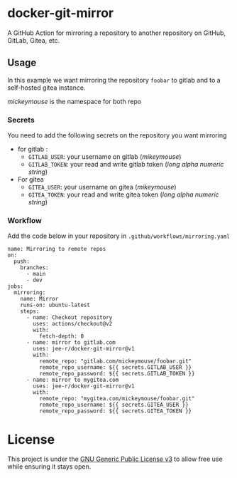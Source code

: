 # docker-git-mirror

A GitHub Action for mirroring a repository to another repository on GitHub, GitLab, Gitea, etc.

## Usage
In this example we want mirroring the repository `foobar` to gitlab and to a self-hosted gitea instance.

*mickeymouse* is the namespace for both repo

### Secrets

You need to add the following secrets on the repository you want mirroring

- for gitlab :
    - `GITLAB_USER`: your username on gitlab (*mikeymouse*) 
    - `GITLAB_TOKEN`: your read and write gitlab token (*long alpha numeric string*)
- For gitea
    - `GITEA_USER`: your username on gitea (*mikeymouse*) 
    - `GITEA_TOKEN`: your read and write gitea token (*long alpha numeric string*)

### Workflow  

Add the code below in your repository in `.github/workflows/mirroring.yaml`

```
name: Mirroring to remote repos
on:
  push:
    branches:
      - main
      - dev
jobs:
  mirroring:
    name: Mirror
    runs-on: ubuntu-latest
    steps:
      - name: Checkout repository
        uses: actions/checkout@v2
        with:
          fetch-depth: 0
      - name: mirror to gitlab.com
        uses: jee-r/docker-git-mirror@v1
        with:
          remote_repo: "gitlab.com/mickeymouse/foobar.git"
          remote_repo_username: ${{ secrets.GITLAB_USER }}
          remote_repo_password: ${{ secrets.GITLAB_TOKEN }}
      - name: mirror to mygitea.com
        uses: jee-r/docker-git-mirror@v1
        with:
          remote_repo: "mygitea.com/mickeymouse/foobar.git"
          remote_repo_username: ${{ secrets.GITEA_USER }}
          remote_repo_password: ${{ secrets.GITEA_TOKEN }}

```

# License

This project is under the [GNU Generic Public License v3](/LICENSE) to allow free use while ensuring it stays open.
